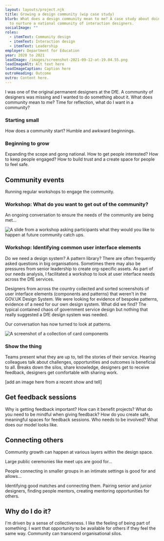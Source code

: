 ```yaml
---
layout: layouts/project.njk
title: Growing a design community (wip case study)
blurb: What does a design community mean to me? A case study about doing my bit
  to nurture a national community of interaction designers.
socialImage: ""
roles:
  - itemText: Community design
  - itemText: Interaction design
  - itemText: Leadership
employer: Department for Education
year: 2020 to 2021
leadImage: /images/screenshot-2021-09-12-at-19.04.55.png
leadImageAlt: Alt text here
leadImageCaption: Caption here
outroHeading: Outcome
outro: Content here.
---
```

I was one of the original permanent designers at the DfE. A community of designers was missing and I wanted to do something about it. What does community mean to me? Time for reflection, what do I want in a community?

### Starting small

How does a community start? Humble and awkward beginnings.

### Beginning to grow

Expanding the scope and gong national. How to get people interested? How to keep people engaged? How to build trust and a create space for people to feel safe.

## Community events

Running regular workshops to engage the community.

### Workshop: What do you want to get out of the community?

An ongoing conversation to ensure the needs of the community are being met...

![A slide from a workshop asking participants what they would you like to happen at future community catch ups.](/images/screenshot-2021-09-09-at-21.15.03.png "Placeholder image: Community needs change over time so we revisit them often in a workshop setting.")

### Workshop:  Identifying common user interface elements

Do we need a design system? A pattern library? There are often frequently asked questions in big organisations. Sometimes there may also be pressures from senior leadership to create org-specific assets. As part of our needs analysis, I facilitated a workshop to look at user interface needs across the DfE services.

Designers from across the country collected and sorted screenshots of user interface elements (components and patterns) that weren't in the GOV.UK Design System. We were looking for evidence of bespoke patterns, evidence of a need for our own design system. What did we find? The typical contained chaos of government service design but nothing that really suggested a DfE design system was needed. 

Our conversation has now turned to look at patterns. 

![A screenshot of a collection of card components](/images/_-page-1-1-.png "We collaboratively surveyed DfE services to collect and collate user interface elements (components and patterns) that weren't in the GOV.UK Design System.")

### Show the thing

Teams present what they are up to, tell the stories of their service. Hearing colleagues talk about challenges, opportunities and outcomes is beneficial to all. Breaks down the silos, share knowledge, designers get to receive feedback, designers get comfortable with sharing work.

\[add an image here from a recent show and tell]

## Get feedback sessions

Why is getting feedback important? How can it benefit projects? What do you need to be mindful when giving feedback? How do you create safe, meaningful spaces for feedback sessions. Who needs to be involved? What does our model looks like.

## Connecting others

Community growth can happen at various layers within the design space. 

Large public ceremonies like meet ups are good for...

People connecting in smaller groups in an intimate settings is good for and allows...

Identifying good matches and connecting them. Pairing senior and junior designers, finding people mentors, creating mentoring opportunities for others.

## Why do I do it?

I'm driven by a sense of collectiveness. I like the feeling of being part of something. I want that opportunity to be available for others if they feel the same way. Community can transcend organisational silos.
